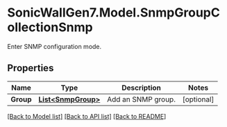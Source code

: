 # SonicWallGen7.Model.SnmpGroupCollectionSnmp
Enter SNMP configuration mode.

## Properties

Name | Type | Description | Notes
------------ | ------------- | ------------- | -------------
**Group** | [**List&lt;SnmpGroup&gt;**](SnmpGroup.md) | Add an SNMP group. | [optional] 

[[Back to Model list]](../README.md#documentation-for-models) [[Back to API list]](../README.md#documentation-for-api-endpoints) [[Back to README]](../README.md)

